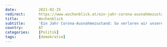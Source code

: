 ```yaml
---
date:          2021-02-25
redirect:      https://www.wochenblick.at/ein-jahr-corona-ausnahmezustand-so-verloren-wir-unsere-demokratie/
title:         Wochenblick
subtitle:      'Ein Jahr Corona-Ausnahmezustand: So verloren wir unsere Demokratie'
country:       AT
categories:    [Politik]
tags:          [demokratie]
---
```

